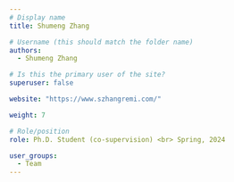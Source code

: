 ```yaml
---
# Display name
title: Shumeng Zhang

# Username (this should match the folder name)
authors:
  - Shumeng Zhang

# Is this the primary user of the site?
superuser: false

website: "https://www.szhangremi.com/"

weight: 7

# Role/position
role: Ph.D. Student (co-supervision) <br> Spring, 2024

user_groups:
  - Team
---
```

